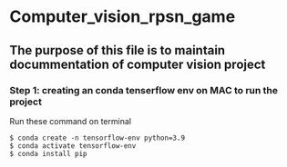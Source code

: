 # Computer_vision_rpsn_game

## The purpose of this file is to maintain docummentation of computer vision project

### Step 1: creating an conda tenserflow env on MAC to run the project 

 
Run these command on terminal 

    $ conda create -n tensorflow-env python=3.9
    $ conda activate tensorflow-env
    $ conda install pip
    
    
       
   



